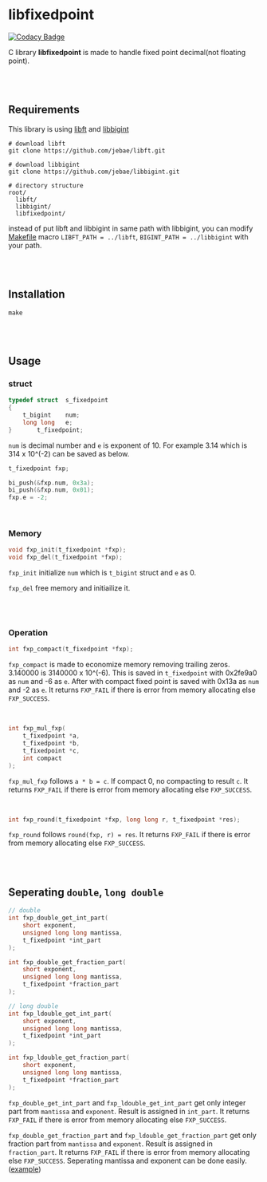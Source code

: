 # libfixedpoint

[![Codacy Badge](https://api.codacy.com/project/badge/Grade/be6b26e1588446088a5cc5ec0d1d8955)](https://www.codacy.com/manual/jebae/libfixedpoint?utm_source=github.com&amp;utm_medium=referral&amp;utm_content=jebae/libfixedpoint&amp;utm_campaign=Badge_Grade)

C library **libfixedpoint** is made to handle fixed point decimal(not floating point).

<br><br>

## Requirements

This library is using [libft](https://github.com/jebae/libft) and [libbigint](https://github.com/jebae/libbigint)

```
# download libft
git clone https://github.com/jebae/libft.git

# download libbigint
git clone https://github.com/jebae/libbigint.git

# directory structure
root/
  libft/
  libbigint/
  libfixedpoint/
```

instead of put libft and libbigint in same path with libbigint, you can modify [Makefile](./Makefile) macro `LIBFT_PATH = ../libft`, `BIGINT_PATH = ../libbigint` with your path.

<br><br>

## Installation

```
make
```

<br><br>

## Usage

### struct

```c
typedef struct	s_fixedpoint
{
	t_bigint	num;
	long long	e;
}		t_fixedpoint;
```

`num` is decimal number and `e` is exponent of 10. For example 3.14 which is 314 x 10^(-2) can be saved as below.

```c
t_fixedpoint fxp;

bi_push(&fxp.num, 0x3a);
bi_push(&fxp.num, 0x01);
fxp.e = -2;
```

<br>

### Memory

```c
void fxp_init(t_fixedpoint *fxp);
void fxp_del(t_fixedpoint *fxp);
```

`fxp_init` initialize `num` which is `t_bigint` struct and `e` as 0.

`fxp_del` free memory and initiailize it.

<br><br>

### Operation

```c
int fxp_compact(t_fixedpoint *fxp);
```

`fxp_compact` is made to economize memory removing trailing zeros. 
3.140000 is 3140000 x 10^(-6). This is saved in `t_fixedpoint` with 0x2fe9a0 as `num` and -6 as `e`. After with compact fixed point is saved with 0x13a as `num` and -2 as `e`. It returns `FXP_FAIL` if there is error from memory allocating else `FXP_SUCCESS`.

<br>

```c
int fxp_mul_fxp(
	t_fixedpoint *a,
	t_fixedpoint *b,
	t_fixedpoint *c,
	int compact
);
```

`fxp_mul_fxp` follows `a * b = c`. If compact 0, no compacting to result `c`. It returns `FXP_FAIL` if there is error from memory allocating else `FXP_SUCCESS`.

<br>

```c
int fxp_round(t_fixedpoint *fxp, long long r, t_fixedpoint *res);
```

`fxp_round` follows `round(fxp, r) = res`. It returns `FXP_FAIL` if there is error from memory allocating else `FXP_SUCCESS`.

<br><br>

## Seperating `double`, `long double`

```c
// double
int fxp_double_get_int_part(
	short exponent,
	unsigned long long mantissa,
	t_fixedpoint *int_part
);

int fxp_double_get_fraction_part(
	short exponent,
	unsigned long long mantissa,
	t_fixedpoint *fraction_part
);

// long double
int fxp_ldouble_get_int_part(
	short exponent,
	unsigned long long mantissa,
	t_fixedpoint *int_part
);

int fxp_ldouble_get_fraction_part(
	short exponent,
	unsigned long long mantissa,
	t_fixedpoint *fraction_part
);
```

`fxp_double_get_int_part` and `fxp_ldouble_get_int_part` get only integer part from `mantissa` and `exponent`. Result is assigned in `int_part`. It returns `FXP_FAIL` if there is error from memory allocating else `FXP_SUCCESS`.

`fxp_double_get_fraction_part` and `fxp_ldouble_get_fraction_part` get only fraction part from `mantissa` and `exponent`. Result is assigned in `fraction_part`. It returns `FXP_FAIL` if there is error from memory allocating else `FXP_SUCCESS`.
Seperating mantissa and exponent can be done easily. ([example](https://github.com/jebae/ft_printf/blob/master/srcs/parse_percent/float/float_utils.c))